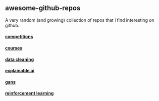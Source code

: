 ## awesome-github-repos

A very random (and growing) collection of repos that I find interesting on github.

#### [competitions](./competitions.md)

#### [courses](./courses.md)

#### [data cleaning](./data_cleaning.md)

#### [explainable ai](./explainable_ai.md)

#### [gans](./gans.md)

#### [reinforcement learning](./reinforcement_learning.md)
